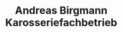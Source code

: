 ---
title: "Andreas Birgmann Karosseriefachbetrieb"
url: /straubing/andreas-birgmann-karosseriefachbetrieb/
shop: Autowerkstatt
---